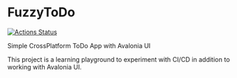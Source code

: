 # FuzzyToDo
[![Actions Status](https://github.com/roblthegreat/FuzzyToDo/workflows/.NET%20Core/badge.svg)](https://github.com/roblthegreat/FuzzyToDo/actions)

 Simple CrossPlatform ToDo App with Avalonia UI

 This project is a learning playground to experiment with CI/CD in addition to working with Avalonia UI.
